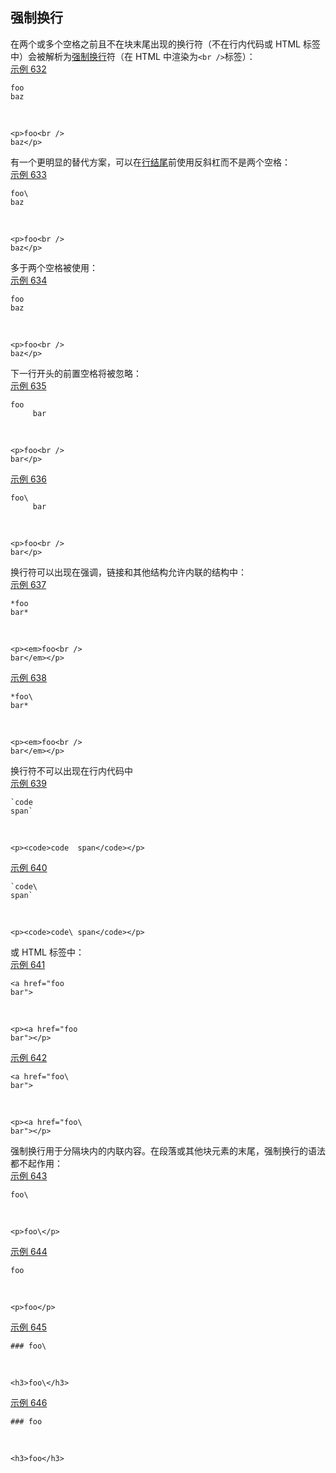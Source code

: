 ## 强制换行

在两个或多个空格之前且不在块末尾出现的换行符（不在行内代码或 HTML 标签中）会被解析为[强制换行](https://github.github.com/gfm/#hard-line-break)符（在 HTML 中渲染为`<br />`标签）：  
[示例 632](https://github.github.com/gfm/#example-632)  

    foo  
    baz

   

    <p>foo<br />
    baz</p>

有一个更明显的替代方案，可以在[行结尾](https://github.github.com/gfm/#line-ending)前使用反斜杠而不是两个空格：  
[示例 633](https://github.github.com/gfm/#example-633)  

    foo\
    baz

   

    <p>foo<br />
    baz</p>

多于两个空格被使用：  
[示例 634](https://github.github.com/gfm/#example-634)  

    foo       
    baz

   

    <p>foo<br />
    baz</p>

下一行开头的前置空格将被忽略：  
[示例 635](https://github.github.com/gfm/#example-635)  

    foo  
         bar

   

    <p>foo<br />
    bar</p>

[示例 636](https://github.github.com/gfm/#example-636)  

    foo\
         bar

   

    <p>foo<br />
    bar</p>

换行符可以出现在强调，链接和其他结构允许内联的结构中：  
[示例 637](https://github.github.com/gfm/#example-637)  

    *foo  
    bar*

   

    <p><em>foo<br />
    bar</em></p>

[示例 638](https://github.github.com/gfm/#example-638)  

    *foo\
    bar*

   

    <p><em>foo<br />
    bar</em></p>

换行符不可以出现在行内代码中  
[示例 639](https://github.github.com/gfm/#example-639)  

    `code  
    span`

   

    <p><code>code  span</code></p>

[示例 640](https://github.github.com/gfm/#example-640)  

    `code\
    span`

   

    <p><code>code\ span</code></p>

或 HTML 标签中：  
[示例 641](https://github.github.com/gfm/#example-641)  

    <a href="foo  
    bar">

   

    <p><a href="foo  
    bar"></p>

[示例 642](https://github.github.com/gfm/#example-642)  

    <a href="foo\
    bar">

   

    <p><a href="foo\
    bar"></p>

强制换行用于分隔块内的内联内容。在段落或其他块元素的末尾，强制换行的语法都不起作用：  
[示例 643](https://github.github.com/gfm/#example-643)  

    foo\

   

    <p>foo\</p>

[示例 644](https://github.github.com/gfm/#example-644)  

    foo

   

    <p>foo</p>

[示例 645](https://github.github.com/gfm/#example-645)  

    ### foo\

   

    <h3>foo\</h3>

[示例 646](https://github.github.com/gfm/#example-646)  

    ### foo

   

    <h3>foo</h3>
